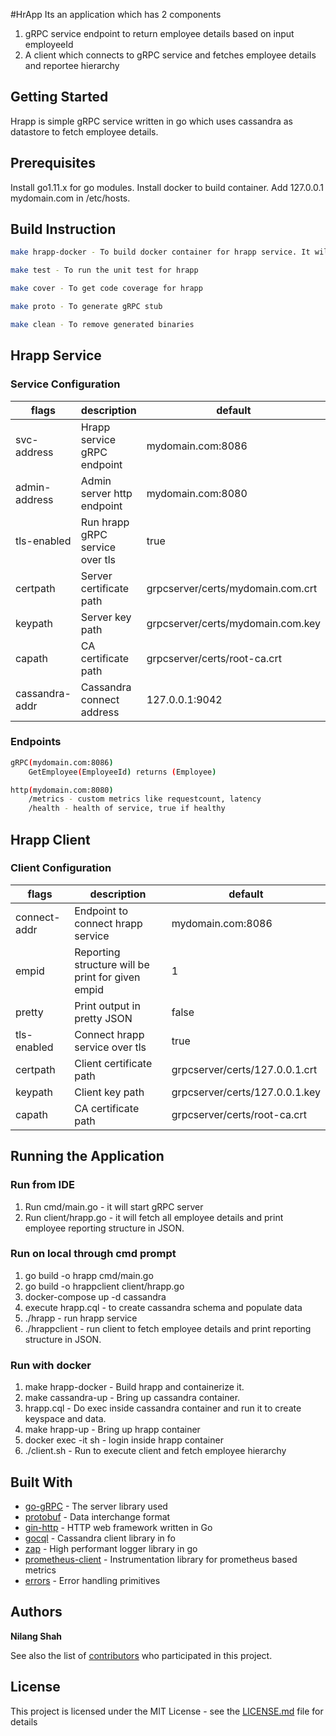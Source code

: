 #HrApp
Its an application which has 2 components
1. gRPC service endpoint to return employee details based on input employeeId
2. A client which connects to gRPC service and fetches employee details and reportee hierarchy

## Getting Started

Hrapp is simple gRPC service written in go which uses cassandra as datastore to fetch employee details.

## Prerequisites

Install go1.11.x for go modules.
Install docker to build container.
Add 127.0.0.1 mydomain.com in /etc/hosts.

## Build Instruction
```bash
make hrapp-docker - To build docker container for hrapp service. It will also build hrapp-client and copy it inside container.

make test - To run the unit test for hrapp

make cover - To get code coverage for hrapp

make proto - To generate gRPC stub

make clean - To remove generated binaries
```
## Hrapp Service

### Service Configuration
| flags  | description | default |
| ------------- | ------------- | ------------- |
| svc-address  | Hrapp service gRPC endpoint|mydomain.com:8086|
| admin-address| Admin server http endpoint|mydomain.com:8080|
| tls-enabled | Run hrapp gRPC service over tls | true |
| certpath | Server certificate path | grpcserver/certs/mydomain.com.crt|
| keypath | Server key path | grpcserver/certs/mydomain.com.key|
| capath | CA certificate path | grpcserver/certs/root-ca.crt|
| cassandra-addr | Cassandra connect address | 127.0.0.1:9042|

### Endpoints

```bash
gRPC(mydomain.com:8086)
    GetEmployee(EmployeeId) returns (Employee)

http(mydomain.com:8080)
    /metrics - custom metrics like requestcount, latency
    /health - health of service, true if healthy
```

## Hrapp Client

### Client Configuration
| flags  | description | default |
| ------------- | ------------- | ------------- |
| connect-addr  | Endpoint to connect hrapp service |mydomain.com:8086|
| empid| Reporting structure will be print for given empid |1|
| pretty | Print output in pretty JSON | false |
|tls-enabled|Connect hrapp service over tls| true|
| certpath | Client certificate path | grpcserver/certs/127.0.0.1.crt|
| keypath | Client key path | grpcserver/certs/127.0.0.1.key|
| capath |  CA certificate path | grpcserver/certs/root-ca.crt|

## Running the Application

### Run from IDE

1. Run cmd/main.go - it will start gRPC server
2. Run client/hrapp.go - it will fetch all employee details and print employee reporting structure in JSON.

### Run on local through cmd prompt

1. go build -o hrapp cmd/main.go
2. go build -o hrappclient client/hrapp.go
3. docker-compose up -d cassandra
4. execute hrapp.cql - to create cassandra schema and populate data
5. ./hrapp - run hrapp service
6. ./hrappclient - run client to fetch employee details and print reporting structure in JSON.

### Run with docker

1. make hrapp-docker - Build hrapp and containerize it.
2. make cassandra-up - Bring up cassandra container.
3. hrapp.cql - Do exec inside cassandra container and run it to create keyspace and data.
4. make hrapp-up - Bring up hrapp container
5. docker exec -it <hrapp-cid> sh - login inside hrapp container
6. ./client.sh - Run to execute client and fetch employee hierarchy

## Built With

* [go-gRPC](https://grpc.io/docs/tutorials/basic/go.html) - The server library used
* [protobuf](https://github.com/golang/protobuf) - Data interchange format
* [gin-http](https://github.com/gin-gonic/gin) - HTTP web framework written in Go
* [gocql](https://github.com/gocql/gocql) - Cassandra client library in fo
* [zap](https://github.com/uber-go/zap) - High performant logger library in go
* [prometheus-client](https://github.com/prometheus/client_golang) - Instrumentation library for prometheus based metrics
* [errors](https://github.com/pkg/errors) - Error handling primitives
## Authors

**Nilang Shah**

See also the list of [contributors](https://github.com/your/project/contributors) who participated in this project.

## License

This project is licensed under the MIT License - see the [LICENSE.md](LICENSE.md) file for details
